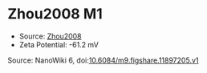 <a name="material" />

# Zhou2008 M1
<script type="application/ld+json">
  {
    "@context": "https://schema.org/",
    "@type": "ChemicalSubstance",
    "@id": "https://egonw.github.io/nanowiki/nanowiki213.html#material",
    "http://purl.org/dc/terms/conformsTo":
      {
        "@type": "CreativeWork",
        "@id": "https://bioschemas.org/profiles/ChemicalSubstance/0.4-RELEASE/"
      },
    "identfier": "213",
    "name": "Zhou2008 M1",
    "url": "https://egonw.github.io/nanowiki/nanowiki213.html#material",
    "sameAs": "http://127.0.0.1/mediawiki/index.php/Special:URIResolver/Zhou2008_M1"
  }
</script>


* Source: [Zhou2008](articleZhou2008.md)
* Zeta Potential: -61.2 mV


Source: NanoWiki 6, doi:[10.6084/m9.figshare.11897205.v1](https://doi.org/10.6084/m9.figshare.11897205.v1)
